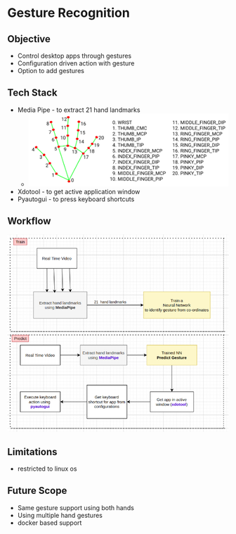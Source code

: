 # Gesture Recognition

## Objective
- Control desktop apps through gestures
- Configuration driven action with gesture
- Option to add gestures

## Tech Stack
- Media Pipe - to extract 21 hand landmarks
  - ![alt text](https://github.com/a1rishav/gesture-sensor/blob/main/images/hand_landmarks.png)
- Xdotool - to get active application window
- Pyautogui - to press keyboard shortcuts

## Workflow
![alt text](https://github.com/a1rishav/gesture-sensor/blob/main/images/workflow.png)

## Limitations
- restricted to linux os

## Future Scope
- Same gesture support using both hands
- Using multiple hand gestures
- docker based support

